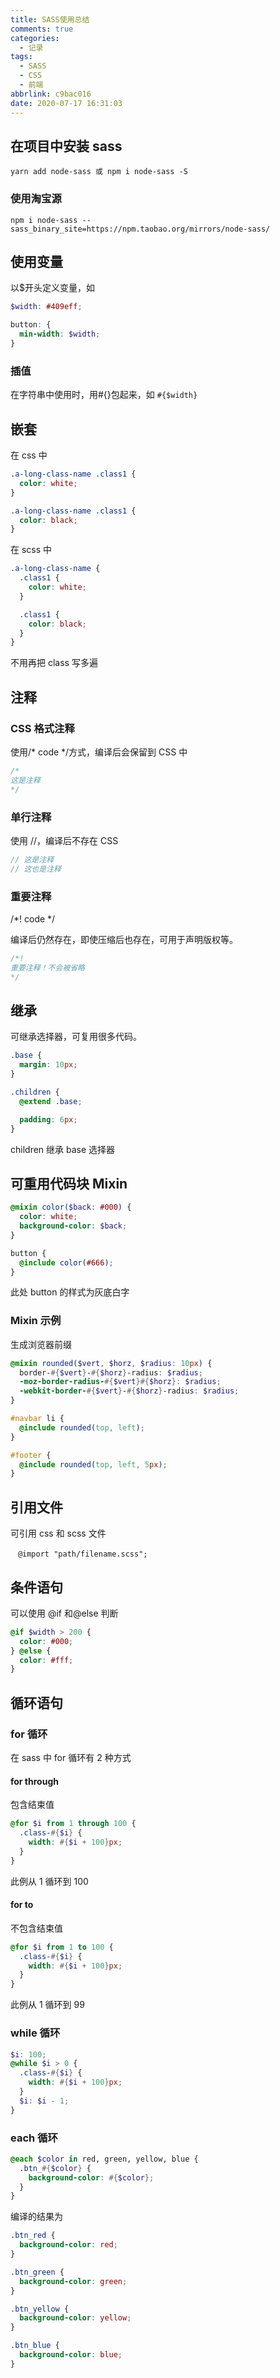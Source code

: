 ```yaml
---
title: SASS使用总结
comments: true
categories:
  - 记录
tags:
  - SASS
  - CSS
  - 前端
abbrlink: c9bac016
date: 2020-07-17 16:31:03
---
```


## 在项目中安装 sass

```shell
yarn add node-sass 或 npm i node-sass -S
```

<!--more-->

### 使用淘宝源

```
npm i node-sass --sass_binary_site=https://npm.taobao.org/mirrors/node-sass/
```

## 使用变量

以\$开头定义变量，如

```scss
$width: #409eff;

button: {
  min-width: $width;
}
```

### 插值

在字符串中使用时，用#{}包起来，如 `#{$width}`

## 嵌套

在 css 中

```css
.a-long-class-name .class1 {
  color: white;
}

.a-long-class-name .class1 {
  color: black;
}
```

在 scss 中

```scss
.a-long-class-name {
  .class1 {
    color: white;
  }

  .class1 {
    color: black;
  }
}
```

不用再把 class 写多遍

## 注释

### CSS 格式注释

使用/\* code \*/方式，编译后会保留到 CSS 中

```css
/*
这是注释
*/
```

### 单行注释

使用 //，编译后不存在 CSS

```scss
// 这是注释
// 这也是注释
```

### 重要注释

/\*! code \*/

编译后仍然存在，即使压缩后也存在，可用于声明版权等。

```scss
/*!
重要注释！不会被省略
*/
```

## 继承

可继承选择器，可复用很多代码。

```scss
.base {
  margin: 10px;
}

.children {
  @extend .base;

  padding: 6px;
}
```

children 继承 base 选择器

## 可重用代码块 Mixin

```scss
@mixin color($back: #000) {
  color: white;
  background-color: $back;
}

button {
  @include color(#666);
}
```

此处 button 的样式为灰底白字

### Mixin 示例

生成浏览器前缀

```scss
@mixin rounded($vert, $horz, $radius: 10px) {
  border-#{$vert}-#{$horz}-radius: $radius;
  -moz-border-radius-#{$vert}#{$horz}: $radius;
  -webkit-border-#{$vert}-#{$horz}-radius: $radius;
}

#navbar li {
  @include rounded(top, left);
}

#footer {
  @include rounded(top, left, 5px);
}
```

## 引用文件

可引用 css 和 scss 文件

```
　@import "path/filename.scss";
```

## 条件语句

可以使用 @if 和@else 判断

```scss
@if $width > 200 {
  color: #000;
} @else {
  color: #fff;
}
```

## 循环语句

### for 循环

在 sass 中 for 循环有 2 种方式

#### for through

包含结束值

```scss
@for $i from 1 through 100 {
  .class-#{$i} {
    width: #{$i + 100}px;
  }
}
```

此例从 1 循环到 100

#### for to

不包含结束值

```scss
@for $i from 1 to 100 {
  .class-#{$i} {
    width: #{$i + 100}px;
  }
}
```

此例从 1 循环到 99

### while 循环

```　scss
$i: 100;
@while $i > 0 {
  .class-#{$i} {
    width: #{$i + 100}px;
  }
  $i: $i - 1;
}
```

### each 循环

```scss
@each $color in red, green, yellow, blue {
  .btn_#{$color} {
    background-color: #{$color};
  }
}
```

编译的结果为

```css
.btn_red {
  background-color: red;
}

.btn_green {
  background-color: green;
}

.btn_yellow {
  background-color: yellow;
}

.btn_blue {
  background-color: blue;
}
```
